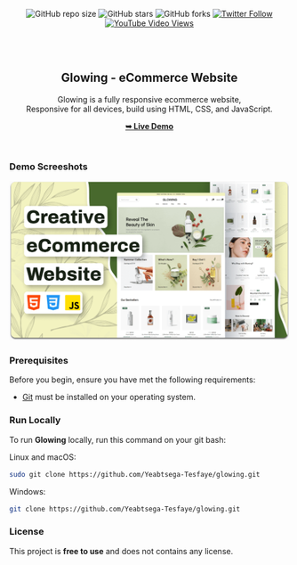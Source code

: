 <div align="center">
  
  ![GitHub repo size](https://img.shields.io/github/repo-size/Yeabtsega-Tesfaye/glowing)
  ![GitHub stars](https://img.shields.io/github/stars/Yeabtsega-Tesfaye/glowing?style=social)
  ![GitHub forks](https://img.shields.io/github/forks/Yeabtsega-Tesfaye/glowing?style=social)
[![Twitter Follow](https://img.shields.io/twitter/follow/Yeabtsega-Tesfaye_?style=social)](https://twitter.com/intent/follow?screen_name=Yeabtsega-Tesfaye_)
  [![YouTube Video Views](https://img.shields.io/youtube/views/AMI-6F7CSFc?style=social)](https://youtu.be/AMI-6F7CSFc)

  <br />
  <br />

  <h2 align="center">Glowing - eCommerce Website</h2>

  Glowing is a fully responsive ecommerce website, <br />Responsive for all devices, build using HTML, CSS, and JavaScript.

  <a href="https://Yeabtsega-Tesfaye.github.io/Glowing/"><strong>➥ Live Demo</strong></a>


</div>

<br />

### Demo Screeshots

![Glowing Desktop Demo](./readme-images/desktop.png "Desktop Demo")

### Prerequisites

Before you begin, ensure you have met the following requirements:

* [Git](https://git-scm.com/downloads "Download Git") must be installed on your operating system.

### Run Locally

To run **Glowing** locally, run this command on your git bash:

Linux and macOS:

```bash
sudo git clone https://github.com/Yeabtsega-Tesfaye/glowing.git
```

Windows:

```bash
git clone https://github.com/Yeabtsega-Tesfaye/glowing.git
```

### License

This project is **free to use** and does not contains any license.
